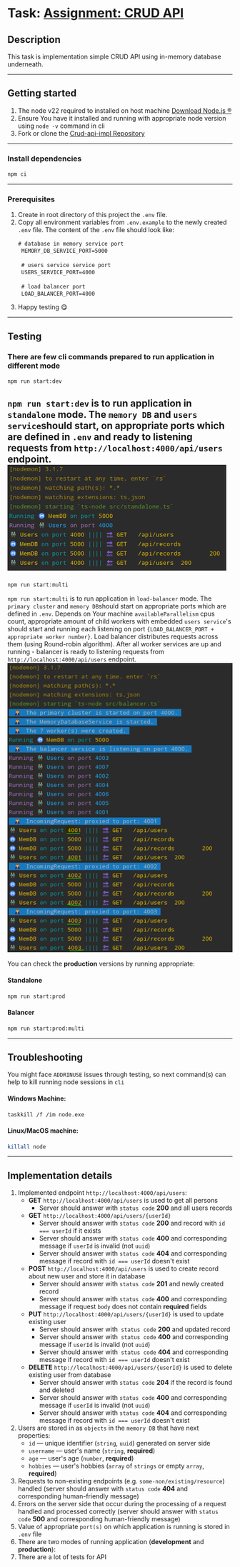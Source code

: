 # Task: [Assignment: CRUD API](https://github.com/AlreadyBored/nodejs-assignments/blob/main/assignments/crud-api/assignment.md)

## Description

This task is implementation simple CRUD API using in-memory database underneath.

---

## Getting started
1. The node v22 required to installed on host machine [Download Node.js ®](https://nodejs.org/en/download/package-manager/current)
2. Ensure You have it installed and running with appropriate node version using `node -v` command in cli 
3. Fork or clone the [Crud-api-impl Repository](https://github.com/JsPowWow/rss-nodejs-2024Q3/tree/crud-api-impl)

---

### Install dependencies

```bash
npm ci
```

---

### Prerequisites

1. Create in root directory of this project the `.env` file.  
2. Copy all environment variables from `.env.example` to the newly created `.env` file.
   The content of the `.env` file should look like:
   ```dotenv
   # database in memory service port
    MEMORY_DB_SERVICE_PORT=5000

    # users service service port
    USERS_SERVICE_PORT=4000

    # load balancer port
    LOAD_BALANCER_PORT=4000
   ```
3. Happy testing 😋  

---

## Testing

### There are few cli commands prepared to run application in different mode

```bash
npm run start:dev
```

`npm run start:dev` is to run application in `standalone` mode. The `memory DB` and `users service`should start,
on appropriate ports which are defined in `.env` and ready to listening requests from `http://localhost:4000/api/users` endpoint.
![standalone.png](src/docs/img/standalone.png)
---

```bash
npm run start:multi
```
`npm run start:multi` is to run application in `load-balancer` mode. 
The `primary cluster` and `memory DB`should start on appropriate ports which are defined in `.env`.
Depends on Your machine `availableParallelism` cpus count, appropriate amount of child workers with embedded `users service`'s
should start and running each listening on port `{LOAD_BALANCER_PORT + appropriate worker number}`.
Load balancer distributes requests across them (using Round-robin algorithm).
After all worker services are up and running - balancer is ready to listening requests from `http://localhost:4000/api/users` endpoint.
![balancer.png](src/docs/img/balancer.png)

You can check the **production** versions by running appropriate:

#### Standalone
```bash
npm run start:prod
```

#### Balancer
```bash
npm run start:prod:multi
```

---

## Troubleshooting
You might face `ADDRINUSE` issues through testing, so next command(s) can help to kill running node sessions in `cli`

#### Windows Machine:
```bash
taskkill /f /im node.exe
```

#### Linux/MacOS machine:
```bash
killall node
```

---

## Implementation details

1. Implemented endpoint `http://localhost:4000/api/users`:
   - **GET** `http://localhost:4000/api/users` is used to get all persons
      - Server should answer with `status code` **200** and all users records
   - **GET** `http://localhost:4000/api/users/{userId}`
      - Server should answer with `status code` **200** and record with `id === userId` if it exists
      - Server should answer with `status code` **400** and corresponding message if `userId` is invalid (not `uuid`)
      - Server should answer with `status code` **404** and corresponding message if record with `id === userId` doesn't exist
   - **POST** `http://localhost:4000/api/users` is used to create record about new user and store it in database
      - Server should answer with `status code` **201** and newly created record
      - Server should answer with `status code` **400** and corresponding message if request `body` does not contain **required** fields
   - **PUT** `http://localhost:4000/api/users/{userId}` is used to update existing user
      - Server should answer with` status code` **200** and updated record
      - Server should answer with` status code` **400** and corresponding message if `userId` is invalid (not `uuid`)
      - Server should answer with` status code` **404** and corresponding message if record with `id === userId` doesn't exist
   - **DELETE** `http://localhost:4000/api/users/{userId}` is used to delete existing user from database
      - Server should answer with `status code` **204** if the record is found and deleted
      - Server should answer with `status code` **400** and corresponding message if `userId` is invalid (not `uuid`)
      - Server should answer with `status code` **404** and corresponding message if record with `id === userId` doesn't exist
2. Users are stored in as `objects` in the `memory DB` that have next properties:
   - `id` — unique identifier (`string`, `uuid`) generated on server side
   - `username` — user's name (`string`, **required**)
   - `age` — user's age (`number`, **required**)
   - `hobbies` — user's hobbies (`array` of `strings` or empty `array`, **required**)
3. Requests to non-existing endpoints (e.g. `some-non/existing/resource`) handled (server should answer with `status code` **404** and corresponding human-friendly message)
4. Errors on the server side that occur during the processing of a request handled and processed correctly (server should answer with `status code` **500** and corresponding human-friendly message)
5. Value of appropriate `port(s)` on which application is running is stored in `.env` file
6. There are two modes of running application (**development** and **production**):
7. There are a lot of tests for API
